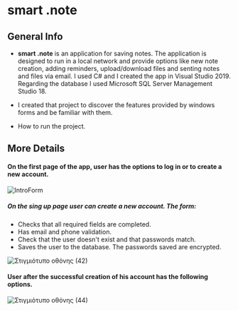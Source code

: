 #  **smart .note** 

## **General Info**
- **smart .note** is an application for saving notes. The application is designed to run in a local network and provide options like new note creation, adding reminders, upload/download files and senting notes and files via email. I used C# and I created the app in Visual Studio 2019. Regarding the database I used Microsoft SQL Server Management Studio 18.

- I created that project to discover the features provided by windows forms and be familiar with them. 
- How to run the project.

## **More Details**
#### On the first page of the app, user has the options to log in or to create a new account.

![IntroForm](https://user-images.githubusercontent.com/95130533/190989494-5d138ea2-d414-4e79-ad89-8cc0675ff612.png)

##### On the sing up page user can create a new account. The form:  
- Checks that all required fields are completed.
- Has email and phone validation. 
- Check that the user doesn't exist and that passwords match.
- Saves the user to the database. The passwords saved are encrypted.

![Στιγμιότυπο οθόνης (42)](https://user-images.githubusercontent.com/95130533/191171210-92f5eac3-7e0f-4932-a757-f93482af8d42.png)

#### User after the successful creation of his account has the following options.
![Στιγμιότυπο οθόνης (44)](https://user-images.githubusercontent.com/95130533/191172739-b6349a35-6691-4815-88e0-29fe075157ce.png)



